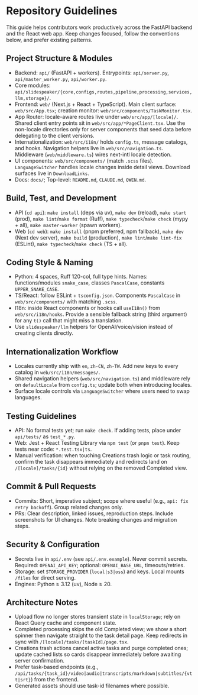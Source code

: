 # Repository Guidelines

This guide helps contributors work productively across the FastAPI backend and the React web app. Keep changes focused, follow the conventions below, and prefer existing patterns.

## Project Structure & Modules
- Backend: `api/` (FastAPI + workers). Entrypoints: `api/server.py`, `api/master_worker.py`, `api/worker.py`.
- Core modules: `api/slidespeaker/{core,configs,routes,pipeline,processing,services,llm,storage}/`.
- Frontend: `web/` (Next.js + React + TypeScript). Main client surface: `web/src/App.tsx`; creation monitor: `web/src/components/TaskMonitor.tsx`.
- App Router: locale-aware routes live under `web/src/app/[locale]/`. Shared client entry points sit in `web/src/app/*PageClient.tsx`. Use the non-locale directories only for server components that seed data before delegating to the client versions.
- Internationalization: `web/src/i18n/` holds `config.ts`, message catalogs, and hooks. Navigation helpers live in `web/src/navigation.ts`. Middleware (`web/middleware.ts`) wires next-intl locale detection.
- UI components: `web/src/components/` (match `.scss` files). `LanguageSwitcher` handles locale changes inside detail views. Download surfaces live in `DownloadLinks`.
- Docs: `docs/`; Top-level: `README.md`, `CLAUDE.md`, `QWEN.md`.

## Build, Test, and Development
- API (`cd api`): `make install` (deps via uv), `make dev` (reload), `make start` (prod), `make lint`/`make format` (Ruff), `make typecheck`/`make check` (mypy + all), `make master-worker` (spawn workers).
- Web (`cd web`): `make install` (pnpm preferred, npm fallback), `make dev` (Next dev server), `make build` (production), `make lint`/`make lint-fix` (ESLint), `make typecheck`/`make check` (TS + all).

## Coding Style & Naming
- Python: 4 spaces, Ruff 120-col, full type hints. Names: functions/modules `snake_case`, classes `PascalCase`, constants `UPPER_SNAKE_CASE`.
- TS/React: follow ESLint + `tsconfig.json`. Components `PascalCase` in `web/src/components/` with matching `.scss`.
- I18n: inside React components or hooks call `useI18n()` from `web/src/i18n/hooks`. Provide a sensible fallback string (third argument) for any `t()` call that might miss a translation.
- Use `slidespeaker/llm` helpers for OpenAI/voice/vision instead of creating clients directly.

## Internationalization Workflow
- Locales currently ship with `en`, `zh-CN`, `zh-TW`. Add new keys to every catalog in `web/src/i18n/messages/`.
- Shared navigation helpers (`web/src/navigation.ts`) and middleware rely on `defaultLocale` from `config.ts`; update both when introducing locales.
- Surface locale controls via `LanguageSwitcher` where users need to swap languages.

## Testing Guidelines
- API: No formal tests yet; run `make check`. If adding tests, place under `api/tests/` as `test_*.py`.
- Web: Jest + React Testing Library via `npm test` (or `pnpm test`). Keep tests near code: `*.test.tsx|ts`.
- Manual verification: when touching Creations trash logic or task routing, confirm the task disappears immediately and redirects land on `/[locale]/tasks/{id}` without relying on the removed Completed view.

## Commit & Pull Requests
- Commits: Short, imperative subject; scope where useful (e.g., `api: fix retry backoff`). Group related changes only.
- PRs: Clear description, linked issues, reproduction steps. Include screenshots for UI changes. Note breaking changes and migration steps.

## Security & Configuration
- Secrets live in `api/.env` (see `api/.env.example`). Never commit secrets. Required: `OPENAI_API_KEY`; optional: `OPENAI_BASE_URL`, timeouts/retries.
- Storage: set `STORAGE_PROVIDER` (`local|s3|oss`) and keys. Local mounts `/files` for direct serving.
- Engines: Python ≥ 3.12 (uv), Node ≥ 20.

## Architecture Notes
- Upload flow no longer stores transient state in `localStorage`; rely on React Query cache and component state.
- Completed processing skips the old Completed view; we show a short spinner then navigate straight to the task detail page. Keep redirects in sync with `/[locale]/tasks/[taskId]/page.tsx`.
- Creations trash actions cancel active tasks and purge completed ones; update cached lists so cards disappear immediately before awaiting server confirmation.
- Prefer task-based endpoints (e.g., `/api/tasks/{task_id}/video|audio|transcripts/markdown|subtitles/{vtt|srt}`) from the frontend.
- Generated assets should use task-id filenames where possible.
